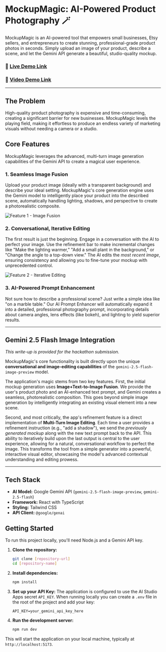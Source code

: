 # MockupMagic: AI-Powered Product Photography 🪄

MockupMagic is an AI-powered tool that empowers small businesses, Etsy sellers, and entrepreneurs to create stunning, professional-grade product photos in seconds. Simply upload an image of your product, describe a scene, and let the Gemini API generate a beautiful, studio-quality mockup.

### 🚀 [Live Demo Link](https://copy-of-mockupmagic-professional-product-photos-882767993889.us-west1.run.app/)
### 🎥 [Video Demo Link](https://youtu.be/UDR2BrXeEB0)

---

## The Problem

High-quality product photography is expensive and time-consuming, creating a significant barrier for new businesses. MockupMagic levels the playing field, making it effortless to produce an endless variety of marketing visuals without needing a camera or a studio.

## Core Features

MockupMagic leverages the advanced, multi-turn image generation capabilities of the Gemini API to create a magical user experience.

### 1. Seamless Image Fusion
Upload your product image (ideally with a transparent background) and describe your ideal setting. MockupMagic's core generation engine uses the Gemini model to intelligently place your product into the described scene, automatically handling lighting, shadows, and perspective to create a photorealistic composite.

![Feature 1 - Image Fusion](https://storage.googleapis.com/aistudio-hosting/project-assets/5a918a28-6623-450f-8700-1c0b3b426ba8/readme_feature_1.gif)

### 2. Conversational, Iterative Editing
The first result is just the beginning. Engage in a conversation with the AI to perfect your image. Use the refinement bar to make incremental changes like "Make the lighting warmer," "Add a small plant in the background," or "Change the angle to a top-down view." The AI edits the *most recent image*, ensuring consistency and allowing you to fine-tune your mockup with unprecedented control.

![Feature 2 - Iterative Editing](https://storage.googleapis.com/aistudio-hosting/project-assets/5a918a28-6623-450f-8700-1c0b3b426ba8/readme_feature_2.gif)

### 3. AI-Powered Prompt Enhancement
Not sure how to describe a professional scene? Just write a simple idea like "on a marble table." Our AI Prompt Enhancer will automatically expand it into a detailed, professional photography prompt, incorporating details about camera angles, lens effects (like bokeh), and lighting to yield superior results.

---

## Gemini 2.5 Flash Image Integration

*This write-up is provided for the hackathon submission.*

MockupMagic's core functionality is built directly upon the unique **conversational and image-editing capabilities** of the `gemini-2.5-flash-image-preview` model.

The application's magic stems from two key features. First, the initial mockup generation uses **Image+Text-to-Image Fusion**. We provide the user's product photo and an AI-enhanced text prompt, and Gemini creates a seamless, photorealistic composition. This goes beyond simple image generation by intelligently integrating an existing visual element into a new scene.

Second, and most critically, the app's refinement feature is a direct implementation of **Multi-Turn Image Editing**. Each time a user provides a refinement instruction (e.g., "add a shadow"), we send the *previously generated mockup* along with the new text prompt back to the API. This ability to iteratively build upon the last output is central to the user experience, allowing for a natural, conversational workflow to perfect the image. This transforms the tool from a simple generator into a powerful, interactive visual editor, showcasing the model's advanced contextual understanding and editing prowess.

---

## Tech Stack

- **AI Model:** Google Gemini API (`gemini-2.5-flash-image-preview`, `gemini-2.5-flash`)
- **Framework:** React with TypeScript
- **Styling:** Tailwind CSS
- **API Client:** `@google/genai`

## Getting Started

To run this project locally, you'll need Node.js and a Gemini API key.

1.  **Clone the repository:**
    ```bash
    git clone [repository-url]
    cd [repository-name]
    ```

2.  **Install dependencies:**
    ```bash
    npm install
    ```

3.  **Set up your API Key:**
    The application is configured to use the AI Studio Apps secret `API_KEY`. When running locally you can create a `.env` file in the root of the project and add your key:
    ```
    API_KEY=your_gemini_api_key_here
    ```

4.  **Run the development server:**
    ```bash
    npm run dev
    ```

This will start the application on your local machine, typically at `http://localhost:5173`.
